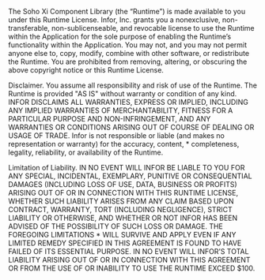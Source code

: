 The Soho Xi Component Library (the “Runtime”) is made available to you under this Runtime License.
Infor, Inc. grants you a nonexclusive, non-transferable, non-sublicenseable, and revocable license to use
the Runtime within the Application for the sole purpose of enabling the Runtime’s functionality within the
Application. You may not, and you may not permit anyone else to, copy, modify, combine with other software,
or redistribute the Runtime. You are prohibited from removing, altering, or  obscuring the above copyright
notice or this Runtime License.

Disclaimer. You assume all responsibility and risk of use of the Runtime. The Runtime is provided "AS IS"
without warranty or condition of any kind. INFOR DISCLAIMS ALL WARRANTIES, EXPRESS OR IMPLIED,
INCLUDING ANY IMPLIED WARRANTIES OF MERCHANTABILITY, FITNESS FOR A PARTICULAR PURPOSE AND NON-INFRINGEMENT,
AND ANY WARRANTIES OR CONDITIONS ARISING OUT OF COURSE OF DEALING OR USAGE OF TRADE. Infor is not responsible
or liable (and makes no representation or warranty) for the accuracy, content, * completeness, legality,
reliability, or availability of the Runtime.

Limitation of Liability. IN NO EVENT WILL INFOR BE LIABLE TO YOU FOR ANY SPECIAL, INCIDENTAL, EXEMPLARY, PUNITIVE OR
CONSEQUENTIAL DAMAGES (INCLUDING LOSS OF USE, DATA, BUSINESS OR PROFITS) ARISING OUT OF OR IN CONNECTION WITH
THIS RUNTIME LICENSE, WHETHER SUCH LIABILITY ARISES FROM ANY CLAIM BASED UPON CONTRACT, WARRANTY,
TORT (INCLUDING NEGLIGENCE), STRICT LIABILITY OR OTHERWISE, AND WHETHER OR NOT INFOR HAS BEEN
ADVISED OF THE POSSIBILITY OF SUCH LOSS OR DAMAGE. THE FOREGOING LIMITATIONS  * WILL SURVIVE AND
APPLY EVEN IF ANY LIMITED REMEDY SPECIFIED IN THIS AGREEMENT IS FOUND TO HAVE FAILED OF ITS ESSENTIAL PURPOSE.
IN NO EVENT WILL INFOR’S TOTAL LIABILITY ARISING OUT OF OR IN CONNECTION WITH THIS AGREEMENT OR FROM THE USE OF
OR INABILITY TO USE THE RUNTIME EXCEED $100.
